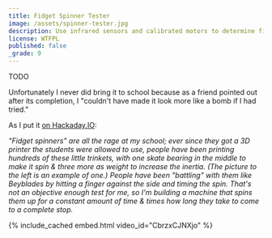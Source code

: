 ```yaml
---
title: Fidget Spinner Tester
image: /assets/spinner-tester.jpg
description: Use infrared sensors and calibrated motors to determine fidget spinner superiority.
license: WTFPL
published: false
_grade: 9
---
```


TODO

Unfortunately I never did bring it to school because as a friend pointed out after its completion, I "couldn't have made it look more like a bomb if I had tried."

As I put it [on Hackaday.IO](https://hackaday.io/project/20485-fidget-spinner-tester):

*"Fidget spinners" are all the rage at my school; ever since they got a 3D printer the students were allowed to use, people have been printing hundreds of these little trinkets, with one skate bearing in the middle to make it spin & three more as weight to increase the inertia. (The picture to the left is an example of one.) People have been "battling" with them like Beyblades by hitting a finger against the side and timing the spin. That's not an objective enough test for me, so I'm building a machine that spins them up for a constant amount of time & times how long they take to come to a complete stop.*

{% include_cached embed.html video_id="CbrzxCJNXjo" %}
